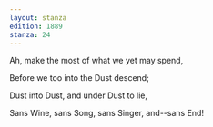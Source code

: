 ```yaml
---
layout: stanza
edition: 1889
stanza: 24
---
```


Ah, make the most of what we yet may spend,

Before we too into the Dust descend;

Dust into Dust, and under Dust to lie,

Sans Wine, sans Song, sans Singer, and--sans End!